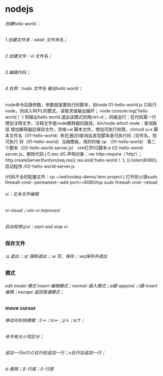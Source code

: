 # nodejs

###### 创建hello world：
###### 1.创建文件夹：wkdir 文件夹名；
###### 2.创建文件：vi 文件名；
###### 3.编辑代码；
###### 4.右侧：node 文件名 输出hello world；

node命令后跟参数，参数就是要执行的脚本，如node 01-hello-world.js
只执行node，则进入REPL的模式，读取求值输出循环；
node
console.log('hello world！')
则输出hello world
退出该模式则用ctrl+d；
间接运行：在代码第一行增加注释文字，注释文字是node解释器的路径，bin/node
which node：查询路径
增加解释器后保存文件。空格+w
脚本文件，增加可执行权限，chmod u+x 脚本文件名（01-hello-world）称在通过ll查询会发现脚本是可执行的
./文件名，则可执行
将（01-hello-world）当做模板，用的时候 cp （01-hello-world） 第二个脚本（02-hello-world-server.js）
vim打开02脚本:e 02-hello-world-server.js，删除代码 j D esc dG
 声明对象：var http=require（‘http’）；
 http.createServer(funtion(req,res){
 res.end('hello world！');
 }).listen(8080);
 启动程序./02-hello-world-server.js
 
 (代码不全的配置文件：cp ~/wd/nodejs-demo/.tern-project.)
 打开防火墙sudo firewall-cmd--permanent--add-port==8080/tcp 
 sudo firewall-cmd--reload

###### vi：文本文件编辑
###### vi-visual；vim-vi improved
###### 启动和停止vi：start and stop vi
### 保存文件
###### :q 退出；:q! 强制退出；:w 写，保存；:wq保存并退出
### 模式
###### edit model 模式 insert-编辑模式；normal-插入模式；a键-append；i键-insert编辑；escape 返回普通模式；
### move cursor
###### 移动光标快捷键：l/→；h/←；j/↓；k/↑； 
###### 命令有大小写区分；
###### 追加一行o/O;O在行前追加一行；o在行后追加一行；
###### d-删除；$-行尾；0-行首
